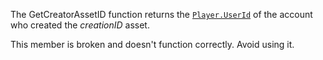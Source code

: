 The GetCreatorAssetID function returns the [`Player.UserId`](https://create.roblox.com/docs/reference/engine/classes/Player#UserId) of the
account who created the *creationID* asset.

This member is broken and doesn't function correctly. Avoid using it.